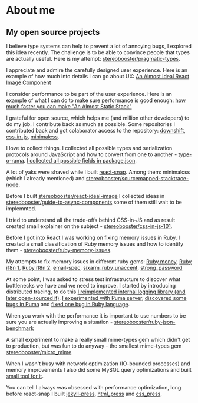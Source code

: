 # About me

## My open source projects

I believe type systems can help to prevent a lot of annoying bugs, I explored this idea recently. The challenge is to be able to convince people that types are actually useful. Here is my attempt: [stereobooster/pragmatic-types](https://github.com/stereobooster/pragmatic-types).

I appreciate and admire the carefully designed user experience. Here is an example of how much into details I can go about UX: [An Almost Ideal React Image Component](https://github.com/stereobooster/react-ideal-image/blob/master/introduction.md)

I consider performance to be part of the user experience. Here is an example of what I can do to make sure performance is good enough: [how much faster you can make "An Almost Static Stack"](https://github.com/stereobooster/react-snap/blob/master/doc/an-almost-static-stack-optimization.md)

I grateful for open source, which helps me (and million other developers) to do my job. I contribute back as much as possible. Some repositories I contributed back and got colaborator access to the repository: [downshift](https://github.com/paypal/downshift), [css-in-js](https://github.com/MicheleBertoli/css-in-js), [minimalcss](https://github.com/peterbe/minimalcss).

I love to collect things. I collected all possible types and serialization protocols around JavaScript and how to convert from one to another - [type-o-rama](https://github.com/stereobooster/type-o-rama). [I collected all possible fields in package.json](https://github.com/stereobooster/package.json).

A lot of yaks were shaved while I built [react-snap](https://github.com/stereobooster/react-snap). Among them: minimalcss (which I already mentioned) and [stereobooster/sourcemapped-stacktrace-node](https://github.com/stereobooster/sourcemapped-stacktrace-node).

Before I built [stereobooster/react-ideal-image](https://github.com/stereobooster/react-ideal-image) I collected ideas in [stereobooster/guide-to-async-components](https://github.com/stereobooster/guide-to-async-components) some of them still wait to be implemnted.

I tried to understand all the trade-offs behind CSS-in-JS and as result created small explainer on the subject - [stereobooster/css-in-js-101](https://github.com/stereobooster/css-in-js-101).

Before I got into React I was working on fixing memory issues in Ruby. I created a small classification of Ruby memory issues and how to identify them - [stereobooster/ruby-memory-issues](https://github.com/stereobooster/ruby-memory-issues).

My attempts to fix memory issues in different ruby gems: [Ruby money](https://github.com/RubyMoney/money/pull/691), [Ruby i18n 1](https://github.com/svenfuchs/i18n/pull/393), [Ruby i18n 2](https://github.com/svenfuchs/i18n/pull/398), [email-spec](https://github.com/email-spec/email-spec/pull/203), [sixarm_ruby_unaccent](https://github.com/SixArm/sixarm_ruby_unaccent/issues/1), [strong_password](https://github.com/bdmac/strong_password/pull/14)

At some point, I was asked to stress test infrastructure to discover what bottlenecks we have and we need to improve. I started by introducing distributed tracing, to do this [I reimplemented internal logging library (and later open-sourced it)](https://github.com/blacklane/kiev). [I experimented with Puma server](https://github.com/stereobooster/puma-benchmarks),  [discovered some bugs in Puma](https://github.com/puma/puma/issues/created_by/stereobooster) and [fixed one bug in Ruby language](https://github.com/mrkn/ruby/commit/439550a0692518bb2827ee178f2207d0687dc3c8).

When you work with the performance it is important to use numbers to be sure you are actually improving a situation - [stereobooster/ruby-json-benchmark](https://github.com/stereobooster/ruby-json-benchmark)

A small experiment to make a really small mime-types gem which didn't get to production, but was fun to do anyway - the smallest mime-types gem [stereobooster/micro_mime](https://github.com/stereobooster/micro_mime).

When I wasn't busy with network optimization (IO-bounded processes) and memory improvements I also did some MySQL query optimizations and built [small tool for it](https://stereobooster.github.io/explain-you-mysql/).

You can tell I always was obsessed with performance optimization, long before react-snap I built [jekyll-press](https://github.com/stereobooster/jekyll-press), [html_press](https://github.com/stereobooster/html_press) and [css_press](https://github.com/stereobooster/css_press).
